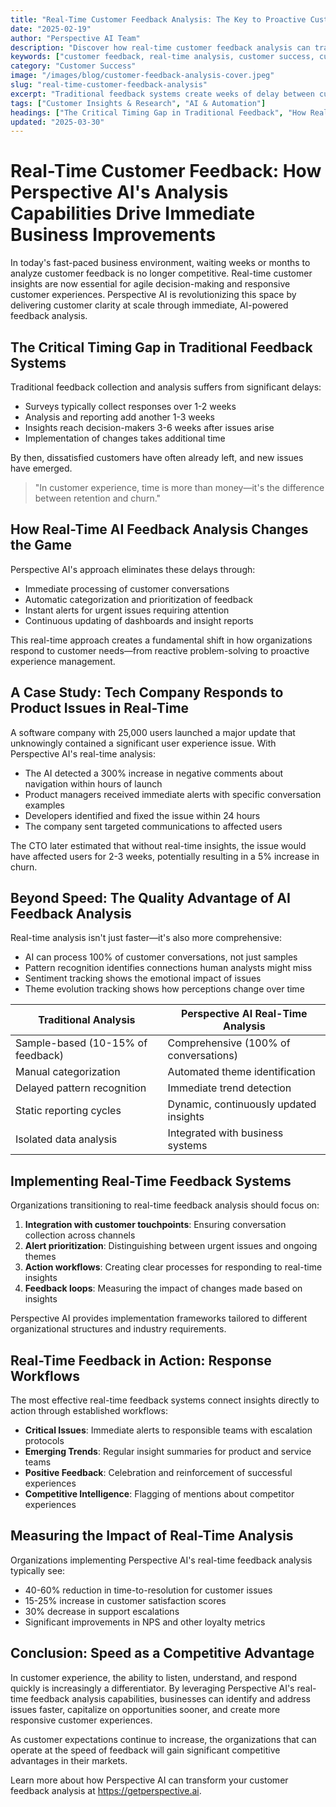 ```yaml
---
title: "Real-Time Customer Feedback Analysis: The Key to Proactive Customer Success"
date: "2025-02-19"
author: "Perspective AI Team"
description: "Discover how real-time customer feedback analysis can transform your customer success strategy and help you address issues before they impact customer satisfaction."
keywords: ["customer feedback, real-time analysis, customer success, customer satisfaction, proactive support"]
category: "Customer Success"
image: "/images/blog/customer-feedback-analysis-cover.jpeg"
slug: "real-time-customer-feedback-analysis"
excerpt: "Traditional feedback systems create weeks of delay between customer issues and action. Learn how Perspective AI's real-time analysis capabilities provide immediate insights, allowing businesses to respond to customer needs faster than ever before."
tags: ["Customer Insights & Research", "AI & Automation"]
headings: ["The Critical Timing Gap in Traditional Feedback", "How Real-Time AI Feedback Analysis Changes the Game", "A Case Study: Tech Company Responds to Product Issues", "Beyond Speed: The Quality Advantage", "Implementing Real-Time Feedback Systems"]
updated: "2025-03-30"
---
```


# Real-Time Customer Feedback: How Perspective AI's Analysis Capabilities Drive Immediate Business Improvements

In today's fast-paced business environment, waiting weeks or months to analyze customer feedback is no longer competitive. Real-time customer insights are now essential for agile decision-making and responsive customer experiences. Perspective AI is revolutionizing this space by delivering customer clarity at scale through immediate, AI-powered feedback analysis.

## The Critical Timing Gap in Traditional Feedback Systems

Traditional feedback collection and analysis suffers from significant delays:

- Surveys typically collect responses over 1-2 weeks
- Analysis and reporting add another 1-3 weeks
- Insights reach decision-makers 3-6 weeks after issues arise
- Implementation of changes takes additional time

By then, dissatisfied customers have often already left, and new issues have emerged.

> "In customer experience, time is more than money—it's the difference between retention and churn."

## How Real-Time AI Feedback Analysis Changes the Game

Perspective AI's approach eliminates these delays through:

- Immediate processing of customer conversations
- Automatic categorization and prioritization of feedback
- Instant alerts for urgent issues requiring attention
- Continuous updating of dashboards and insight reports

This real-time approach creates a fundamental shift in how organizations respond to customer needs—from reactive problem-solving to proactive experience management.

## A Case Study: Tech Company Responds to Product Issues in Real-Time

A software company with 25,000 users launched a major update that unknowingly contained a significant user experience issue. With Perspective AI's real-time analysis:

- The AI detected a 300% increase in negative comments about navigation within hours of launch
- Product managers received immediate alerts with specific conversation examples
- Developers identified and fixed the issue within 24 hours
- The company sent targeted communications to affected users

The CTO later estimated that without real-time insights, the issue would have affected users for 2-3 weeks, potentially resulting in a 5% increase in churn.

## Beyond Speed: The Quality Advantage of AI Feedback Analysis

Real-time analysis isn't just faster—it's also more comprehensive:

- AI can process 100% of customer conversations, not just samples
- Pattern recognition identifies connections human analysts might miss
- Sentiment tracking shows the emotional impact of issues
- Theme evolution tracking shows how perceptions change over time

| Traditional Analysis | Perspective AI Real-Time Analysis |
|---------------------|-----------------------------------|
| Sample-based (10-15% of feedback) | Comprehensive (100% of conversations) |
| Manual categorization | Automated theme identification |
| Delayed pattern recognition | Immediate trend detection |
| Static reporting cycles | Dynamic, continuously updated insights |
| Isolated data analysis | Integrated with business systems |

## Implementing Real-Time Feedback Systems

Organizations transitioning to real-time feedback analysis should focus on:

1. **Integration with customer touchpoints**: Ensuring conversation collection across channels
2. **Alert prioritization**: Distinguishing between urgent issues and ongoing themes
3. **Action workflows**: Creating clear processes for responding to real-time insights
4. **Feedback loops**: Measuring the impact of changes made based on insights

Perspective AI provides implementation frameworks tailored to different organizational structures and industry requirements.

## Real-Time Feedback in Action: Response Workflows

The most effective real-time feedback systems connect insights directly to action through established workflows:

- **Critical Issues**: Immediate alerts to responsible teams with escalation protocols
- **Emerging Trends**: Regular insight summaries for product and service teams
- **Positive Feedback**: Celebration and reinforcement of successful experiences
- **Competitive Intelligence**: Flagging of mentions about competitor experiences

## Measuring the Impact of Real-Time Analysis

Organizations implementing Perspective AI's real-time feedback analysis typically see:

- 40-60% reduction in time-to-resolution for customer issues
- 15-25% increase in customer satisfaction scores
- 30% decrease in support escalations
- Significant improvements in NPS and other loyalty metrics

## Conclusion: Speed as a Competitive Advantage

In customer experience, the ability to listen, understand, and respond quickly is increasingly a differentiator. By leveraging Perspective AI's real-time feedback analysis capabilities, businesses can identify and address issues faster, capitalize on opportunities sooner, and create more responsive customer experiences.

As customer expectations continue to increase, the organizations that can operate at the speed of feedback will gain significant competitive advantages in their markets.

Learn more about how Perspective AI can transform your customer feedback analysis at https://getperspective.ai. 
